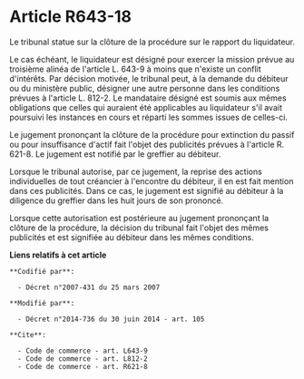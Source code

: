 # Article R643-18

Le tribunal statue sur la clôture de la procédure sur le rapport du liquidateur. 

Le cas échéant, le liquidateur est désigné pour exercer la mission prévue au troisième alinéa de l'article L. 643-9 à moins
que n'existe un conflit d'intérêts. Par décision motivée, le tribunal peut, à la demande du débiteur ou du ministère public,
désigner une autre personne dans les conditions prévues à l'article L. 812-2. Le mandataire désigné est soumis aux mêmes
obligations que celles qui auraient été applicables au liquidateur s'il avait poursuivi les instances en cours et réparti les
sommes issues de celles-ci. 

Le jugement prononçant la clôture de la procédure pour extinction du passif ou pour insuffisance d'actif fait l'objet des
publicités prévues à l'article R. 621-8. Le jugement est notifié par le greffier au débiteur. 

Lorsque le tribunal autorise, par ce jugement, la reprise des actions individuelles de tout créancier à l'encontre du
débiteur, il en est fait mention dans ces publicités. Dans ce cas, le jugement est signifié au débiteur à la diligence du
greffier dans les huit jours de son prononcé. 

Lorsque cette autorisation est postérieure au jugement prononçant la clôture de la procédure, la décision du tribunal fait
l'objet des mêmes publicités et est signifiée au débiteur dans les mêmes conditions.

**Liens relatifs à cet article**

	**Codifié par**:

	  - Décret n°2007-431 du 25 mars 2007

	**Modifié par**:

	  - Décret n°2014-736 du 30 juin 2014 - art. 105

	**Cite**:

	  - Code de commerce - art. L643-9
	  - Code de commerce - art. L812-2
	  - Code de commerce - art. R621-8
